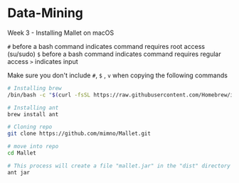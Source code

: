 # Data-Mining

Week 3 - Installing Mallet on macOS

`#` before a bash command indicates command requires root access (su/sudo)
`$` before a bash command indicates command requires regular access 
`>` indicates input

Make sure you don't include `#`, `$` , `v` when copying the following commands

```bash
# Installing brew 
/bin/bash -c "$(curl -fsSL https://raw.githubusercontent.com/Homebrew/install/master/install.sh)"

# Installing ant
brew install ant

# Cloning repo
git clone https://github.com/mimno/Mallet.git

# move into repo
cd Mallet

# This process will create a file "mallet.jar" in the "dist" directory within Mallet.
ant jar

```